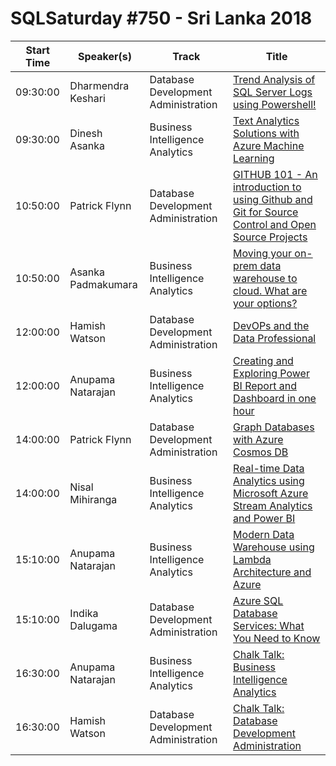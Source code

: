 # SQLSaturday #750 - Sri Lanka 2018
Start Time|Speaker(s)|Track|Title
---|---|---|---
09:30:00|Dharmendra Keshari|Database Development  Administration|[Trend Analysis of SQL Server Logs using Powershell!](84392.md)
09:30:00|Dinesh Asanka|Business Intelligence  Analytics|[Text Analytics Solutions with Azure Machine Learning](84622.md)
10:50:00|Patrick Flynn|Database Development  Administration|[GITHUB 101 - An introduction to using Github and Git for Source Control and Open Source Projects](80529.md)
10:50:00|Asanka Padmakumara|Business Intelligence  Analytics|[Moving your on-prem data warehouse to cloud. What are your options?](82099.md)
12:00:00|Hamish Watson|Database Development  Administration|[DevOPs and the Data Professional](83040.md)
12:00:00|Anupama Natarajan|Business Intelligence  Analytics|[Creating and Exploring Power BI Report and Dashboard in one hour](84484.md)
14:00:00|Patrick Flynn|Database Development  Administration|[Graph Databases with Azure Cosmos DB](82269.md)
14:00:00|Nisal Mihiranga|Business Intelligence  Analytics|[Real-time Data Analytics using Microsoft Azure Stream Analytics and Power BI](83357.md)
15:10:00|Anupama Natarajan|Business Intelligence  Analytics|[Modern Data Warehouse using Lambda Architecture and Azure](84438.md)
15:10:00|Indika Dalugama|Database Development  Administration|[Azure SQL Database Services: What You Need to Know](84851.md)
16:30:00|Anupama Natarajan|Business Intelligence  Analytics|[Chalk Talk: Business Intelligence  Analytics](85060.md)
16:30:00|Hamish Watson|Database Development  Administration|[Chalk Talk: Database Development  Administration](85061.md)
